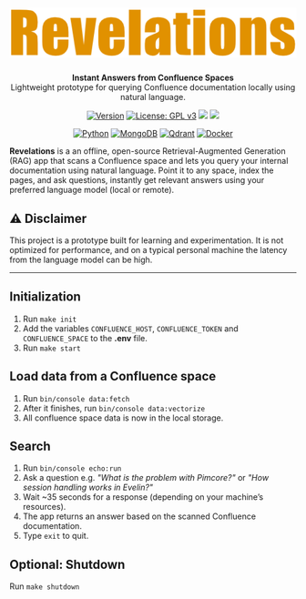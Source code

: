<h1 align="center"><img src="docs/images/revelations.png" alt="Revelations"/></h1>
<p align="center">
  <b>Instant Answers from Confluence Spaces</b><br>
  Lightweight prototype for querying Confluence documentation locally using natural language.
</p>

<p align="center">
   <a href="https://github.com/rebelist/revelations/releases"><img src="https://img.shields.io/badge/Version-0.2.0--dev-gold" alt="Version" /></a>
   <a href="https://www.gnu.org/licenses/gpl-3.0.html"><img src="https://img.shields.io/badge/License-GPLv3-blue.svg" alt="License: GPL v3" /></a>
   <a href="https://github.com/rebelist/revelations/actions/workflows/tests.yaml"><img src="https://github.com/rebelist/revelations/actions/workflows/tests.yaml/badge.svg" /></a>
   <a href="https://codecov.io/gh/rebelist/revelations" ><img src="https://codecov.io/gh/rebelist/revelations/graph/badge.svg?token=0FWI5KLNLH"/></a>
</p>

<p align="center">
  <a href="https://www.python.org/"><img src="https://img.shields.io/badge/Python-3.13-blue?logo=python&logoColor=white" alt="Python" /></a>
  <a href="https://www.mongodb.com/"><img src="https://img.shields.io/badge/Database-MongoDB-4ea94b?logo=mongodb&logoColor=white" alt="MongoDB" /></a>
  <a href="https://qdrant.tech/"><img src="https://img.shields.io/badge/VectorDB-Qdrant-e6462c?logo=qdrant&logoColor=white" alt="Qdrant" /></a>
  <a href="https://www.docker.com/"><img src="https://img.shields.io/badge/Container-Docker-2496ED?logo=docker&logoColor=white" alt="Docker" /></a>
</p>

**Revelations** is a an offline, open-source Retrieval-Augmented Generation (RAG) app that scans a Confluence space
and lets you query your internal documentation using natural language.
Point it to any space, index the pages, and ask questions, instantly get relevant answers using your preferred language model (local or remote).

## ⚠️ Disclaimer

This project is a prototype built for learning and experimentation. It is not optimized for performance, and on a typical personal machine the latency from the language model can be high.

---

## Initialization

1. Run `make init`
2. Add the variables `CONFLUENCE_HOST`, `CONFLUENCE_TOKEN` and `CONFLUENCE_SPACE` to the **.env** file.
3. Run `make start`

## Load data from a Confluence space

1. Run `bin/console data:fetch`
2. After it finishes, run `bin/console data:vectorize`
3. All confluence space data is now in the local storage.

## Search

1. Run `bin/console echo:run`
2. Ask a question e.g. _"What is the problem with Pimcore?"_ or _"How session handling works in Evelin?"_
3. Wait ~35 seconds for a response (depending on your machine’s resources).
4. The app returns an answer based on the scanned Confluence documentation.
5. Type `exit` to quit.

## Optional: Shutdown

Run `make shutdown`